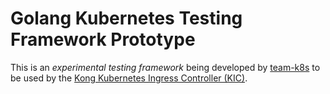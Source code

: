 # Golang Kubernetes Testing Framework Prototype

This is an _experimental testing framework_ being developed by [team-k8s][team] to be used by the [Kong Kubernetes Ingress Controller (KIC)][kic].

[team]:https://github.com/orgs/Kong/teams/team-k8s
[kic]:https://github.com/kong/kubernetes-ingress-controller

